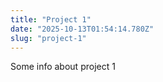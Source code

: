 ```yaml
---
title: "Project 1"
date: "2025-10-13T01:54:14.780Z"
slug: "project-1"
---
```



Some info about project 1

